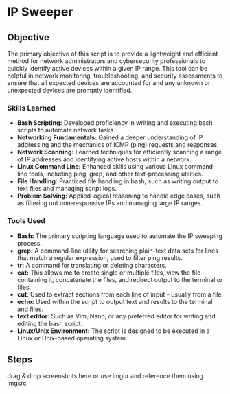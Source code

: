 # IP Sweeper

## Objective

The primary objective of this script is to provide a lightweight and efficient method for network administrators and cybersecurity professionals to quickly identify active devices within a given IP range. This tool can be helpful in network monitoring, troubleshooting, and security assessments to ensure that all expected devices are accounted for and any unknown or unexpected devices are promptly identified.

### Skills Learned

- **Bash Scripting:** Developed proficiency in writing and executing bash scripts to automate network tasks.
- **Networking Fundamentals:** Gained a deeper understanding of IP addressing and the mechanics of ICMP (ping) requests and responses.
- **Network Scanning:** Learned techniques for efficiently scanning a range of IP addresses and identifying active hosts within a network.
- **Linux Command Line:** Enhanced skills using various Linux command-line tools, including ping, grep, and other text-processing utilities.
- **File Handling:** Practiced file handling in bash, such as writing output to text files and managing script logs.
- **Problem Solving:** Applied logical reasoning to handle edge cases, such as filtering out non-responsive IPs and managing large IP ranges.

### Tools Used

- **Bash:** The primary scripting language used to automate the IP sweeping process.
- **grep:** A command-line utility for searching plain-text data sets for lines that match a regular expression, used to filter ping results.
- **tr:** A command for translating or deleting characters.
- **cat:** This allows me to create single or multiple files, view the file containing it, concatenate the files, and redirect output to the terminal or files.
- **cut**: Used to extract sections from each line of input - usually from a file.
- **echo:** Used within the script to output text and results to the terminal and files.
- **text editor:** Such as Vim, Nano, or any preferred editor for writing and editing the bash script.
- **Linux/Unix Environment:** The script is designed to be executed in a Linux or Unix-based operating system.

## Steps
drag & drop screenshots here or use imgur and reference them using imgsrc

